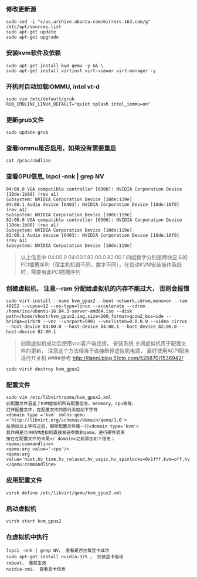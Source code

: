 ### 修改更新源
``` 
sudo sed -i "s/us.archive.ubuntu.com/mirrors.163.com/g" /etc/apt/sources.list
sudo apt-get update
sudo apt-get upgrade
```
### 安装kvm软件及依赖
```
sudo apt-get install kvm qemu -y && \
sudo apt-get install virtinst virt-viewer virt-manager -y
```

### 开机时自动加载IOMMU, intel vt-d
```
sudo vim /etc/default/grub
RUB_CMDLINE_LINUX_DEFAULT="quiet splash intel_iommu=on"
```

### 更新grub文件
```
sudo update-grub
```

### 查看iommu是否启用，如果没有需要重启
```
cat /proc/cmdline
```

### 查看GPU信息, lspci -nnk | grep NV
```
04:00.0 VGA compatible controller [0300]: NVIDIA Corporation Device [10de:1b80] (rev a1)
Subsystem: NVIDIA Corporation Device [10de:119e]
04:00.1 Audio device [0403]: NVIDIA Corporation Device [10de:10f0] (rev a1)
Subsystem: NVIDIA Corporation Device [10de:119e]
82:00.0 VGA compatible controller [0300]: NVIDIA Corporation Device [10de:1b80] (rev a1)
Subsystem: NVIDIA Corporation Device [10de:119e]
82:00.1 Audio device [0403]: NVIDIA Corporation Device [10de:10f0] (rev a1)
Subsystem: NVIDIA Corporation Device [10de:119e]
```
> 以上信息中 04:00.0 04:00.1 82:00.0 82:00.1 四组数字分别是两块显卡的PCI插槽序列（宿主机机器不同，数字不同），在启动KVM安装操作系统时，需要用此PCI插槽序列

### 创建虚拟机， 注意--ram 分配给虚拟机的内存不能过大， 否则会报错
```
sudo virt-install --name kvm_gpux2 --boot network,cdrom,menu=on --ram 49152 --vcpus=12 --os-type=linux --accelerate --cdrom /home/iso/ubuntu-16.04.3-server-amd64.iso --disk path=/home/vhost/kvm_gpux2.img,size=200,format=qcow2,bus=ide --bridge=virbr0 --vnc --vncport=5991 --vnclisten=0.0.0.0 --video cirrus --host-device 04:00.0 --host-device 04:00.1 --host-device 82:00.0 --host-device 82:00.1
```
> 创建虚拟机成功后使用vnc客户端连接， 安装系统
关闭虚拟机用于配置文件的更新， 注意这个方法相当于直接断掉虚拟机电源， 最好使用ACPI服务进行开关机
####参考 http://ilanni.blog.51cto.com/526870/1536942/
```
sudo virsh destroy kvm_gpux2
```
### 配置文件
```
sudo vim /etc/libvirt/qemu/kvm_gpux2.xml
此配置文件涵盖了KVM虚拟机所有配置信息，menmory，cpu等等，
打开配置文件，在配置文件的首行添加如下字符
<domain type ='kvm' xmlns:qemu ='http://libvirt.org/schemas/domain/qemu/1.0'>
在添加以上字符之前，删除配置文件第一行<domain type='kvm'>
其作用是允许KVM虚拟机直接发送参数到qemu，进行硬件调用
接在在配置文件的末尾</ domain>之前添加如下信息；
<qemu:commandline>
<qemu:arg value='-cpu'/>
<qemu:arg value='host,hv_time,hv_relaxed,hv_vapic,hv_spinlocks=0x1fff,kvm=off,hv_vendor_id=some4321text'/>
</qemu:commandline>
```

### 应用配置文件
```
virsh define /etc/libvirt/qemu/kvm_gpux2.xml
```

### 启动虚拟机
```
virsh start kvm_gpux2
```
### 在虚拟机中执行 
```
lspci -nnk | grep NV， 查看是否挂载显卡成功
sudo apt-get install nvidia-375 ， 安装显卡驱动
reboot， 重启生效
nvidia-smi， 查看显卡信息
```
